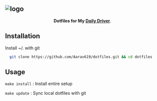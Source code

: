 ![logo](https://dotfiles.github.io/images/dotfiles-logo.png)
-
<div align="center"> 
	<b>Dotfiles for My <a href="https://github.com/Aarav619/Sway-On-Arch">Daily Driver</a></b>.
</div>

## Installation

Install ~/. with git

```bash
  git clone https://github.com/Aarav619/dotfiles.git && cd dotfiles
```
## Usage

`make install` : Install entire setup

`make update` : Sync local dotfiles with git


